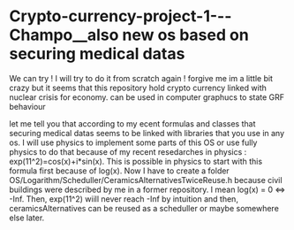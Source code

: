 # Crypto-currency-project-1---Champo__also new os based on securing medical datas
We can try ! I will try to do it from scratch again !
forgive me im a little bit crazy but it seems that this repository hold crypto currency linked with nuclear crisis for economy.
can be used in computer graphucs to state GRF behaviour 

let me tell you that according to my ecent formulas and classes that securing medical datas seems to be linked with libraries that you use in any os.
 I will use physics to implement some parts of this OS or use fully physics to do that because of my recent resedarches in physics : exp(11^2)=cos(x)+i*sin(x).
 This is possible in physics to start with this formula first because of log(x). Now I have to create a folder OS/Logarithm/Scheduller/CeramicsAlternativesTwiceReuse.h
  because civil buildings were described by me in a former repository. I mean log(x) = 0 <=> -Inf. Then, exp(11^2) wiill never reach -Inf by intuition and then,
  ceramicsAlternatives can be reused as a scheduller or maybe somewhere else later.
